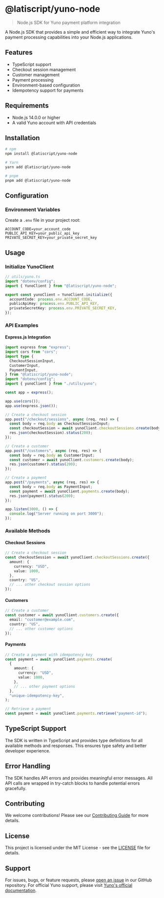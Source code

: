 # @latiscript/yuno-node

> Node.js SDK for Yuno payment platform integration

A Node.js SDK that provides a simple and efficient way to integrate Yuno's payment processing capabilities into your Node.js applications.

## Features

- TypeScript support
- Checkout session management
- Customer management
- Payment processing
- Environment-based configuration
- Idempotency support for payments

## Requirements

- Node.js 14.0.0 or higher
- A valid Yuno account with API credentials

## Installation

```bash
# npm
npm install @latiscript/yuno-node

# Yarn
yarn add @latiscript/yuno-node

# pnpm
pnpm add @latiscript/yuno-node
```

## Configuration

### Environment Variables

Create a `.env` file in your project root:

```env
ACCOUNT_CODE=your_account_code
PUBLIC_API_KEY=your_public_api_key
PRIVATE_SECRET_KEY=your_private_secret_key
```

## Usage

### Initialize YunoClient

```ts
// utils/yuno.ts
import "dotenv/config";
import { YunoClient } from "@latiscript/yuno-node";

export const yunoClient = YunoClient.initialize({
  accountCode: process.env.ACCOUNT_CODE,
  publicApiKey: process.env.PUBLIC_API_KEY,
  privateSecretKey: process.env.PRIVATE_SECRET_KEY,
});
```

### API Examples

#### Express.js Integration

```ts
import express from "express";
import cors from "cors";
import type {
  CheckoutSessionInput,
  CustomerInput,
  PaymentInput,
} from "@latiscript/yuno-node";
import "dotenv/config";
import { yunoClient } from "./utils/yuno";

const app = express();

app.use(cors());
app.use(express.json());

// Create a checkout session
app.post("/checkout/sessions", async (req, res) => {
  const body = req.body as CheckoutSessionInput;
  const checkoutSession = await yunoClient.checkoutSessions.create(body);
  res.json(checkoutSession).status(200);
});

// Create a customer
app.post("/customers", async (req, res) => {
  const body = req.body as CustomerInput;
  const customer = await yunoClient.customers.create(body);
  res.json(customer).status(200);
});

// Create a payment
app.post("/payments", async (req, res) => {
  const body = req.body as PaymentInput;
  const payment = await yunoClient.payments.create(body);
  res.json(payment).status(200);
});

app.listen(3000, () => {
  console.log("Server running on port 3000");
});
```

### Available Methods

#### Checkout Sessions

```ts
// Create a checkout session
const checkoutSession = await yunoClient.checkoutSessions.create({
  amount: {
    currency: "USD",
    value: 1000,
  },
  country: "US",
  // ... other checkout session options
});
```

#### Customers

```ts
// Create a customer
const customer = await yunoClient.customers.create({
  email: "customer@example.com",
  country: "US",
  // ... other customer options
});
```

#### Payments

```ts
// Create a payment with idempotency key
const payment = await yunoClient.payments.create(
  {
    amount: {
      currency: "USD",
      value: 1000,
    },
    // ... other payment options
  },
  "unique-idempotency-key",
);

// Retrieve a payment
const payment = await yunoClient.payments.retrieve("payment-id");
```

## TypeScript Support

The SDK is written in TypeScript and provides type definitions for all available methods and responses. This ensures type safety and better developer experience.

## Error Handling

The SDK handles API errors and provides meaningful error messages. All API calls are wrapped in try-catch blocks to handle potential errors gracefully.

## Contributing

We welcome contributions! Please see our [Contributing Guide](CONTRIBUTING.md) for more details.

## License

This project is licensed under the MIT License - see the [LICENSE](LICENSE) file for details.

## Support

For issues, bugs, or feature requests, please [open an issue](https://github.com/yourusername/yuno/issues) in our GitHub repository. For official Yuno support, please visit [Yuno's official documentation](https://docs.yuno.com).
